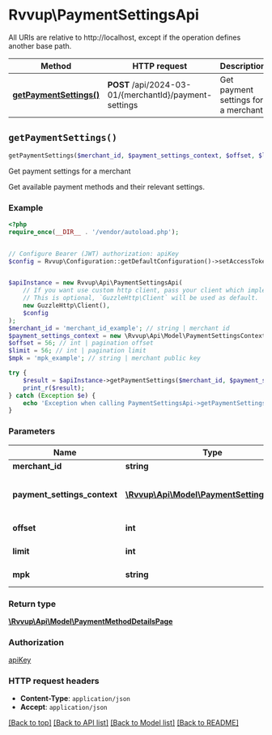 # Rvvup\PaymentSettingsApi

All URIs are relative to http://localhost, except if the operation defines another base path.

| Method | HTTP request | Description |
| ------------- | ------------- | ------------- |
| [**getPaymentSettings()**](PaymentSettingsApi.md#getPaymentSettings) | **POST** /api/2024-03-01/{merchantId}/payment-settings | Get payment settings for a merchant |


## `getPaymentSettings()`

```php
getPaymentSettings($merchant_id, $payment_settings_context, $offset, $limit, $mpk): \Rvvup\Api\Model\PaymentMethodDetailsPage
```

Get payment settings for a merchant

Get available payment methods and their relevant settings.

### Example

```php
<?php
require_once(__DIR__ . '/vendor/autoload.php');


// Configure Bearer (JWT) authorization: apiKey
$config = Rvvup\Configuration::getDefaultConfiguration()->setAccessToken('YOUR_ACCESS_TOKEN');


$apiInstance = new Rvvup\Api\PaymentSettingsApi(
    // If you want use custom http client, pass your client which implements `GuzzleHttp\ClientInterface`.
    // This is optional, `GuzzleHttp\Client` will be used as default.
    new GuzzleHttp\Client(),
    $config
);
$merchant_id = 'merchant_id_example'; // string | merchant id
$payment_settings_context = new \Rvvup\Api\Model\PaymentSettingsContext(); // \Rvvup\Api\Model\PaymentSettingsContext | Context in which to fetch the settings
$offset = 56; // int | pagination offset
$limit = 56; // int | pagination limit
$mpk = 'mpk_example'; // string | merchant public key

try {
    $result = $apiInstance->getPaymentSettings($merchant_id, $payment_settings_context, $offset, $limit, $mpk);
    print_r($result);
} catch (Exception $e) {
    echo 'Exception when calling PaymentSettingsApi->getPaymentSettings: ', $e->getMessage(), PHP_EOL;
}
```

### Parameters

| Name | Type | Description  | Notes |
| ------------- | ------------- | ------------- | ------------- |
| **merchant_id** | **string**| merchant id | |
| **payment_settings_context** | [**\Rvvup\Api\Model\PaymentSettingsContext**](../Model/PaymentSettingsContext.md)| Context in which to fetch the settings | |
| **offset** | **int**| pagination offset | [optional] |
| **limit** | **int**| pagination limit | [optional] |
| **mpk** | **string**| merchant public key | [optional] |

### Return type

[**\Rvvup\Api\Model\PaymentMethodDetailsPage**](../Model/PaymentMethodDetailsPage.md)

### Authorization

[apiKey](../../README.md#apiKey)

### HTTP request headers

- **Content-Type**: `application/json`
- **Accept**: `application/json`

[[Back to top]](#) [[Back to API list]](../../README.md#endpoints)
[[Back to Model list]](../../README.md#models)
[[Back to README]](../../README.md)
